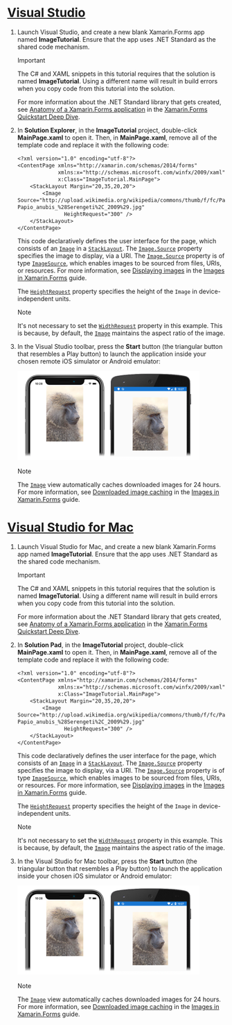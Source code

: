 # [Visual Studio](#tab/vswin)

1. Launch Visual Studio, and create a new blank Xamarin.Forms app named **ImageTutorial**. Ensure that the app uses .NET Standard as the shared code mechanism.

    > [!IMPORTANT]
    > The C# and XAML snippets in this tutorial requires that the solution is named **ImageTutorial**. Using a different name will result in build errors when you copy code from this tutorial into the solution.

    For more information about the .NET Standard library that gets created, see [Anatomy of a Xamarin.Forms application](~/get-started/first-app/index.md) in the [Xamarin.Forms Quickstart Deep Dive](~/get-started/first-app/index.md).

1. In **Solution Explorer**, in the **ImageTutorial** project, double-click **MainPage.xaml** to open it. Then, in **MainPage.xaml**, remove all of the template code and replace it with the following code:

    ```xaml
    <?xml version="1.0" encoding="utf-8"?>
    <ContentPage xmlns="http://xamarin.com/schemas/2014/forms"
                 xmlns:x="http://schemas.microsoft.com/winfx/2009/xaml"
                 x:Class="ImageTutorial.MainPage">
        <StackLayout Margin="20,35,20,20">
            <Image Source="http://upload.wikimedia.org/wikipedia/commons/thumb/f/fc/Papio_anubis_%28Serengeti%2C_2009%29.jpg/200px-Papio_anubis_%28Serengeti%2C_2009%29.jpg"
                   HeightRequest="300" />
        </StackLayout>
    </ContentPage>
    ```

    This code declaratively defines the user interface for the page, which consists of an [`Image`](xref:Xamarin.Forms.Image) in a [`StackLayout`](xref:Xamarin.Forms.StackLayout). The [`Image.Source`](xref:Xamarin.Forms.Image.Source) property specifies the image to display, via a URI. The [`Image.Source`](xref:Xamarin.Forms.Image.Source) property is of type [`ImageSource`](xref:Xamarin.Forms.ImageSource), which enables images to be sourced from files, URIs, or resources. For more information, see [Displaying images](~/xamarin-forms/user-interface/images.md#displaying-images) in the [Images in Xamarin.Forms](~/xamarin-forms/user-interface/images.md) guide.

    The [`HeightRequest`](xref:Xamarin.Forms.VisualElement) property specifies the height of the `Image` in device-independent units.

    > [!NOTE]
    > It's not necessary to set the [`WidthRequest`](xref:Xamarin.Forms.VisualElement.WidthRequest) property in this example. This is because, by default, the [`Image`](xref:Xamarin.Forms.Image) maintains the aspect ratio of the image.

1. In the Visual Studio toolbar, press the **Start** button (the triangular button that resembles a Play button) to launch the application inside your chosen remote iOS simulator or Android emulator:

    [![Screenshot of an Image on iOS and Android](../images/create-image.png "Image view displaying an image")](../images/create-image-large.png#lightbox "Image view displaying an image")

    > [!NOTE]
    > The [`Image`](xref:Xamarin.Forms.Image) view automatically caches downloaded images for 24 hours. For more information, see [Downloaded image caching](~/xamarin-forms/user-interface/images.md#downloaded-image-caching) in the [Images in Xamarin.Forms](~/xamarin-forms/user-interface/images.md) guide.

# [Visual Studio for Mac](#tab/vsmac)

1. Launch Visual Studio for Mac, and create a new blank Xamarin.Forms app named **ImageTutorial**. Ensure that the app uses .NET Standard as the shared code mechanism.

    > [!IMPORTANT]
    > The C# and XAML snippets in this tutorial requires that the solution is named **ImageTutorial**. Using a different name will result in build errors when you copy code from this tutorial into the solution.

    For more information about the .NET Standard library that gets created, see [Anatomy of a Xamarin.Forms application](~/get-started/first-app/index.md) in the [Xamarin.Forms Quickstart Deep Dive](~/get-started/first-app/index.md).

1. In **Solution Pad**, in the **ImageTutorial** project, double-click **MainPage.xaml** to open it. Then, in **MainPage.xaml**, remove all of the template code and replace it with the following code:

    ```xaml
    <?xml version="1.0" encoding="utf-8"?>
    <ContentPage xmlns="http://xamarin.com/schemas/2014/forms"
                 xmlns:x="http://schemas.microsoft.com/winfx/2009/xaml"
                 x:Class="ImageTutorial.MainPage">
        <StackLayout Margin="20,35,20,20">
            <Image Source="http://upload.wikimedia.org/wikipedia/commons/thumb/f/fc/Papio_anubis_%28Serengeti%2C_2009%29.jpg/200px-Papio_anubis_%28Serengeti%2C_2009%29.jpg"
                   HeightRequest="300" />
        </StackLayout>
    </ContentPage>
    ```

    This code declaratively defines the user interface for the page, which consists of an [`Image`](xref:Xamarin.Forms.Image) in a [`StackLayout`](xref:Xamarin.Forms.StackLayout). The [`Image.Source`](xref:Xamarin.Forms.Image.Source) property specifies the image to display, via a URI. The [`Image.Source`](xref:Xamarin.Forms.Image.Source) property is of type [`ImageSource`](xref:Xamarin.Forms.ImageSource), which enables images to be sourced from files, URIs, or resources. For more information, see [Displaying images](~/xamarin-forms/user-interface/images.md#displaying-images) in the [Images in Xamarin.Forms](~/xamarin-forms/user-interface/images.md) guide.

    The [`HeightRequest`](xref:Xamarin.Forms.VisualElement) property specifies the height of the `Image` in device-independent units.

    > [!NOTE]
    > It's not necessary to set the [`WidthRequest`](xref:Xamarin.Forms.VisualElement.WidthRequest) property in this example. This is because, by default, the [`Image`](xref:Xamarin.Forms.Image) maintains the aspect ratio of the image.

1. In the Visual Studio for Mac toolbar, press the **Start** button (the triangular button that resembles a Play button) to launch the application inside your chosen iOS simulator or Android emulator:

    [![Screenshot of an Image on iOS and Android](../images/create-image.png "Image view displaying an image")](../images/create-image-large.png#lightbox "Image view displaying an image")

    > [!NOTE]
    > The [`Image`](xref:Xamarin.Forms.Image) view automatically caches downloaded images for 24 hours. For more information, see [Downloaded image caching](~/xamarin-forms/user-interface/images.md#downloaded-image-caching) in the [Images in Xamarin.Forms](~/xamarin-forms/user-interface/images.md) guide.
